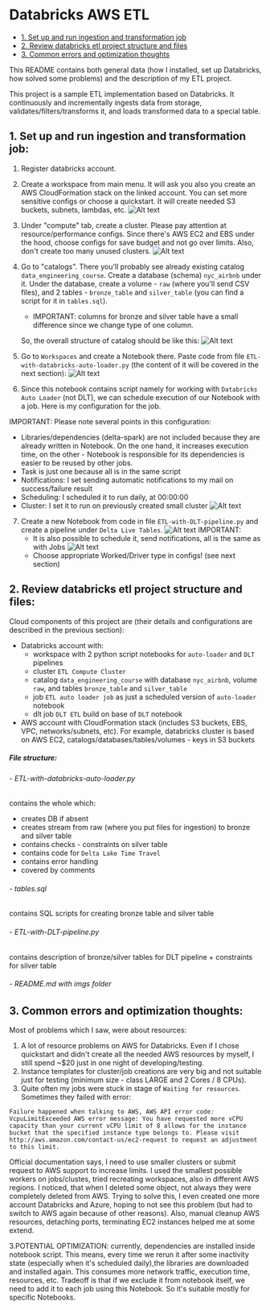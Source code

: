 # Databricks AWS ETL

- [1. Set up and run ingestion and transformation job](#1-set-up-and-run-ingestion-and-transformation-job)
- [2. Review databricks etl project structure and files](#2-review-databricks-etl-project-structure-and-files)
- [3. Common errors and optimization thoughts](#3-common-errors-and-optimization-thoughts)

This README contains both general data (how I installed, set up Databricks, how solved some problems)
and the description of my ETL project.

This project is a sample ETL implementation based on Databricks.
It continuously and incrementally ingests data from storage, validates/filters/transforms it,
and loads transformed data to a special table.

## 1. Set up and run ingestion and transformation job:
1. Register databricks account.
2. Create a workspace from main menu. It will ask you also you create an AWS CloudFormation stack on the linked account. You can set more sensitive configs or choose a quickstart. It will create needed S3 buckets, subnets, lambdas, etc.
   ![Alt text](resources/img/aws-cloudformation.png)
3. Under "compute" tab, create a cluster. Please pay attention at resource/performance configs. Since there's AWS EC2 and EBS under the hood, choose configs for save budget and not go over limits. Also, don't create too many unused clusters.
   ![Alt text](resources/img/cluster-configs.png)
4. Go to "catalogs". There you'll probably see already existing catalog ```data_engineering_course```. Create a database (schema) ```nyc_airbnb``` under it.
   Under the database, create a volume - ```raw``` (where you'll send CSV files), and 2 tables - ```bronze_table``` and ```silver_table``` (you can find a script for it in ```tables.sql```). 
   - IMPORTANT: columns for bronze and silver table have a small difference since we change type of one column. 
   
   So, the overall structure of catalog should be like this:
   ![Alt text](resources/img/catalogs.png)
5. Go to ```Workspaces``` and create a Notebook there. Paste code from file ```ETL-with-databricks-auto-loader.py``` (the content of it will be covered in the next section):
   ![Alt text](resources/img/notebook.png)
6. Since this notebook contains script namely for working with ```Databricks Auto Loader``` (not DLT), we can schedule execution of our Notebook with a job.
Here is my configuration for the job. 

IMPORTANT: Please note several points in this configuration:
   - Libraries/dependencies (delta-spark) are not included because they are already written in Notebook. On the one hand, it increases execution time, on the other - Notebook is responsible for its dependencies is easier to be reused by other jobs.
   - Task is just one because all is in the same script
   - Notifications: I set sending automatic notifications to my mail on success/failure result
   - Scheduling: I scheduled it to run daily, at 00:00:00
   - Cluster: I set it to run on previously created small cluster
   ![Alt text](resources/img/databricks-auto-loader-job.png)

7. Create a new Notebook from code in file ```ETL-with-DLT-pipeline.py``` and create a pipeline under ```Delta Live Tables```.
![Alt text](resources/img/DLT-configs.png)
IMPORTANT:
   - It is also possible to schedule it, send notifications, all is the same as with Jobs
![Alt text](resources/img/schedule-DLT.png)
   - Choose appropriate Worked/Driver type in configs! (see next section)




## 2. Review databricks etl project structure and files:
Cloud components of this project are (their details and configurations are described in the previous section):
- Databricks account with: 
  - workspace with 2 python script notebooks for ```auto-loader``` and ```DLT``` pipelines
  - cluster ```ETL Compute Cluster```
  - catalog ```data_engineering_course``` with database ```nyc_airbnb```, volume ```raw```, and tables ```bronze_table``` and ```silver_table```
  - job ```ETL auto loader job``` as just a scheduled version of ```auto-loader``` notebook
  - dlt job ```DLT ETL``` build on base of ```DLT``` notebook
- AWS account with CloudFormation stack (includes S3 buckets, EBS, VPC, networks/subnets, etc). For example, databricks cluster is based on AWS EC2, catalogs/databases/tables/volumes - keys in S3 buckets
   


##### File structure:

###### - ETL-with-databricks-auto-loader.py
contains the whole which:
   - creates DB if absent
   - creates stream from raw (where you put files for ingestion) to bronze and silver table
   - contains checks - constraints on silver table
   - contains code for ```Delta Lake Time Travel```
   - contains error handling
   - covered by comments


###### - tables.sql
contains SQL scripts for creating bronze table and silver table


###### - ETL-with-DLT-pipeline.py
contains description of bronze/silver tables for DLT pipeline + constraints for silver table

###### - README.md with imgs folder





## 3. Common errors and optimization thoughts:
Most of problems which I saw, were about resources:
1. A lot of resource problems on AWS for Databricks. Even if I chose quickstart and didn't create all the needed AWS resources by myself, I still spend ~$20 just in one night of developing/testing.
2. Instance templates for cluster/job creations are very big and not suitable just for testing (minimum size - class LARGE and  2 Cores / 8 CPUs).
3. Quite often my jobs were stuck in stage of ```Waiting for resources```. Sometimes they failed with error:

```Failure happened when talking to AWS, AWS API error code: VcpuLimitExceeded AWS error message: You have requested more vCPU capacity than your current vCPU limit of 8 allows for the instance bucket that the specified instance type belongs to. Please visit http://aws.amazon.com/contact-us/ec2-request to request an adjustment to this limit.```

Official documentation says, I need to use smaller clusters or submit request to AWS support to increase limits.
I used the smallest possible workers on jobs/clustes, tried recreating workspaces, also in different AWS regions.
I noticed, that when I deleted some object, not always they were completely deleted from AWS.
Trying to solve this, I even created one more account Databricks and Azure, hoping to not see this problem (but had to switch to AWS again because of other reasons).
Also, manual cleanup AWS resources, detaching ports, terminating EC2 instances helped me at some extend. 

3.POTENTIAL OPTIMIZATION: currently, dependencies are installed inside notebook script. This means, every time we rerun it after some inactivity state (especially when it's scheduled daily),the libraries are downloaded and installed again. This consumes more network traffic, execution time, resources, etc. Tradeoff is that if we exclude it from notebook itself, we need to add it to each job using this Notebook. So it's suitable mostly for specific Notebooks.
